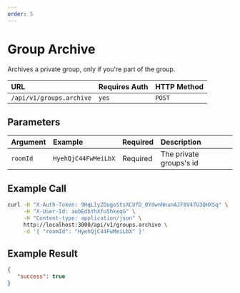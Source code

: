```yaml
---
order: 5
---
```


# Group Archive 
Archives a private group, only if you're part of the group.

| URL | Requires Auth | HTTP Method |
| :--- | :--- | :--- |
| `/api/v1/groups.archive` | `yes` | `POST` |

## Parameters
| Argument | Example | Required | Description |
| :--- | :--- | :--- | :--- |
| `roomId` | `HyehQjC44FwMeiLbX` | Required | The private groups's id |

## Example Call
```bash
curl -H "X-Auth-Token: 9HqLlyZOugoStsXCUfD_0YdwnNnunAJF8V47U3QHXSq" \
     -H "X-User-Id: aobEdbYhXfu5hkeqG" \
     -H "Content-type: application/json" \
     http://localhost:3000/api/v1/groups.archive \
     -d '{ "roomId": "HyehQjC44FwMeiLbX" }'
```

## Example Result
```json
{
   "success": true
}
```

